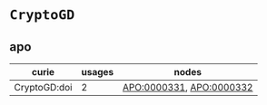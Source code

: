 # `CryptoGD`

## apo

| curie        |   usages | nodes                                                                                                |
|--------------|----------|------------------------------------------------------------------------------------------------------|
| CryptoGD:doi |        2 | [APO:0000331](https://bioregistry.io/APO:0000331), [APO:0000332](https://bioregistry.io/APO:0000332) |

